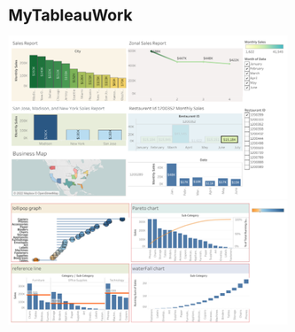 # MyTableauWork

![alt text](https://github.com/NabanitaBorua/MyTableauWork/blob/main/Dashboard%201.png)
![alt text](https://github.com/NabanitaBorua/MyTableauWork/blob/main/Dashboard%202.png)
